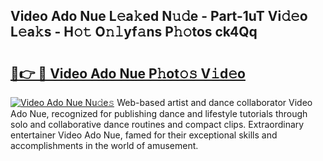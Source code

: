 ## Video Ado Nue L𝚎a𝚔ed N𝚞𝚍e - Part-1uT Vi𝚍𝚎o L𝚎a𝚔s - H𝚘𝚝 O𝚗𝚕yf𝚊ns P𝚑𝚘tos ck4Qq

# <h2><a href="http://kf4km5d.oniu.top/?m=Video+Ado+Nue">🔗👉 🔴 Video Ado Nue P𝚑ot𝚘𝚜 V𝚒d𝚎o</a></h2>

[![Video Ado Nue Nu𝚍e𝚜](https://i.imgur.com/0qMVB7G.gif)](http://kf4km5d.oniu.top/?m=Video+Ado+Nue)
Web-based artist and dance collaborator Video Ado Nue, recognized for publishing dance and lifestyle tutorials through solo and collaborative dance routines and compact clips. Extraordinary entertainer Video Ado Nue, famed for their exceptional skills and accomplishments in the world of amusement.  
